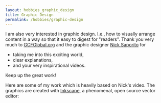 ```yaml
---
layout: hobbies_graphic_design
title: Graphic Design
permalink: /hobbies/graphic-design
---
```


I am also very interested in graphic design. I.e., how to visually arrange content in a way so that it easy to digest for "readers". Thank you very much to [GCFGlobal.org](https://edu.gcfglobal.org/en/beginning-graphic-design/) and the graphic designer [Nick Saporito](https://www.youtube.com/c/LogosByNick/videos) for

- taking me into this exciting world,
- clear explanations,
- and your very inspirational videos.

Keep up the great work!

Here are some of my work which is heavily based on Nick's video. The graphics are created with [Inkscape](https://inkscape.org/), a phenomenal, open source vector editor:

